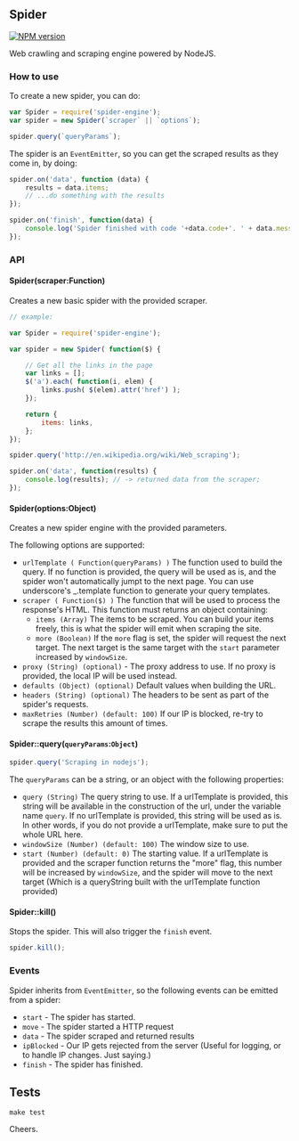 ## Spider

[![NPM version](https://badge.fury.io/js/spider-engine.svg)](http://badge.fury.io/js/spider-engine)

Web crawling and scraping engine powered by NodeJS.

### How to use

To create a new spider, you can do:

```js
var Spider = require('spider-engine');
var spider = new Spider(`scraper` || `options`);

spider.query(`queryParams`);
```

The spider is an `EventEmitter`, so you can get the scraped results as they come in, by doing:

```js
spider.on('data', function (data) {
	results = data.items;
	// ...do something with the results
});

spider.on('finish', function(data) {
	console.log('Spider finished with code '+data.code+'. ' + data.message);
});
```

### API

#### Spider(scraper:Function)

Creates a new basic spider with the provided scraper.

```js
// example:

var Spider = require('spider-engine');

var spider = new Spider( function($) {

	// Get all the links in the page
	var links = [];
	$('a').each( function(i, elem) {
		links.push( $(elem).attr('href') );
	});

	return {
		items: links,
	};
});

spider.query('http://en.wikipedia.org/wiki/Web_scraping');

spider.on('data', function(results) {
	console.log(results); // -> returned data from the scraper;
});
```

#### Spider(options:Object)

Creates a new spider engine with the provided parameters.

The following options are supported:

- `urlTemplate ( Function(queryParams) )` The function used to build the query. If no function is provided, the query will be used as is, and the spider won't automatically jumpt to the next page. You can use underscore's _.template function to generate your query templates.
- `scraper ( Function($) )` The function that will be used to process the response's HTML. This function must returns an object containing:
  - `items (Array)` The items to be scraped. You can build your items freely, this is what the spider will emit when scraping the site.
  - `more (Boolean)` If the `more` flag is set, the spider will request the next target. The next target is the same target with the `start` parameter increased by `windowSize`.
- `proxy (String) (optional)` - The proxy address to use. If no proxy is provided, the local IP will be used instead.
- `defaults (Object) (optional)` Default values when building the URL.
- `headers (String) (optional)` The headers to be sent as part of the spider's requests.
- `maxRetries (Number) (default: 100)` If our IP is blocked, re-try to scrape the results this amount of times.


#### Spider::query(`queryParams`:`Object`)

```js
spider.query('Scraping in nodejs');
```

The `queryParams` can be a string, or an object with the following properties:
- `query (String)` The query string to use. If a urlTemplate is provided, this string will be available in the construction of the url, under the variable name `query`. If no urlTemplate is provided, this string will be used as is. In other words, if you do not provide a urlTemplate, make sure to put the whole URL here.
- `windowSize (Number) (default: 100)` The window size to use.
- `start (Number) (default: 0)` The starting value. If a urlTemplate is provided and the scraper function returns the "more" flag, this number will be increased by `windowSize`, and the spider will move to the next target (Which is a queryString built with the urlTemplate function provided)


#### Spider::kill()

Stops the spider. This will also trigger the `finish` event.

```js
spider.kill();
```

### Events

Spider inherits from `EventEmitter`, so the following events can be emitted from a spider:

- `start` - The spider has started.
- `move` - The spider started a HTTP request
- `data` - The spider scraped and returned results
- `ipBlocked` - Our IP gets rejected from the server (Useful for logging, or to handle IP changes. Just saying.)
- `finish` - The spider has finished.


## Tests

`make test`

Cheers.
